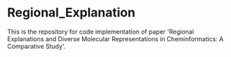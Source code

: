 # Regional_Explanation
This is the repository for code implementation of paper 'Regional Explanations and Diverse Molecular Representations in Cheminformatics: A Comparative Study'.
